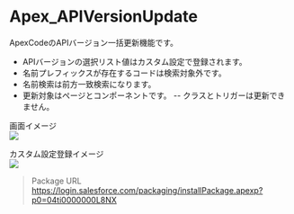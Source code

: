 Apex_APIVersionUpdate
=====================

ApexCodeのAPIバージョン一括更新機能です。  
- APIバージョンの選択リスト値はカスタム設定で登録されます。
- 名前プレフィックスが存在するコードは検索対象外です。
- 名前検索は前方一致検索になります。
- 更新対象はページとコンポーネントです。
-- クラスとトリガーは更新できません。
  
画面イメージ  
<img src="http://cdn-ak.f.st-hatena.com/images/fotolife/t/tyoshikawa1106/20131230/20131230223248.png" />  
  
カスタム設定登録イメージ  
<img src="http://cdn-ak.f.st-hatena.com/images/fotolife/t/tyoshikawa1106/20131230/20131230223249.png" />  
  
> Package URL  
> https://login.salesforce.com/packaging/installPackage.apexp?p0=04ti0000000L8NX
